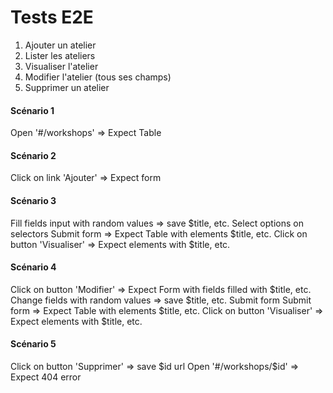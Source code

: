 # Tests E2E

1. Ajouter un atelier
2. Lister les ateliers
3. Visualiser l'atelier
4. Modifier l'atelier (tous ses champs)
5. Supprimer un atelier

#### Scénario 1
Open '#/workshops' => Expect Table

#### Scénario 2
Click on link 'Ajouter' => Expect form

#### Scénario 3
Fill fields input with random values => save $title, etc.
Select options on selectors
Submit form => Expect Table with elements $title, etc.
Click on button 'Visualiser' => Expect elements with $title, etc.  

#### Scénario 4
Click on button 'Modifier' => Expect Form with fields filled with $title, etc.
Change fields with random values => save $title, etc.
Submit form
Submit form => Expect Table with elements $title, etc.
Click on button 'Visualiser' => Expect elements with $title, etc.

#### Scénario 5
Click on button 'Supprimer' => save $id url
Open '#/workshops/$id' => Expect 404 error
